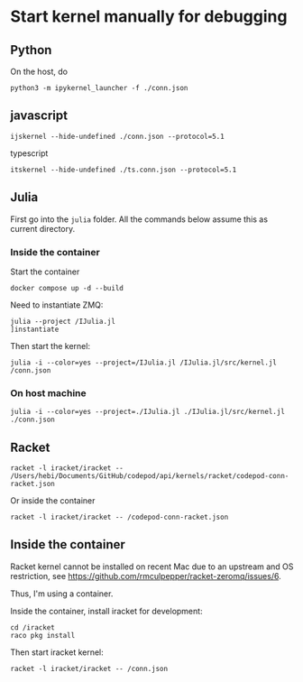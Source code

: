 # Start kernel manually for debugging

## Python

On the host, do

```
python3 -m ipykernel_launcher -f ./conn.json
```

## javascript

```
ijskernel --hide-undefined ./conn.json --protocol=5.1
```

typescript

```
itskernel --hide-undefined ./ts.conn.json --protocol=5.1
```

## Julia

First go into the `julia` folder. All the commands below assume this as current directory.

### Inside the container

Start the container

```
docker compose up -d --build
```

Need to instantiate ZMQ:

```
julia --project /IJulia.jl
]instantiate
```

Then start the kernel:

```
julia -i --color=yes --project=/IJulia.jl /IJulia.jl/src/kernel.jl /conn.json
```

### On host machine

```
julia -i --color=yes --project=./IJulia.jl ./IJulia.jl/src/kernel.jl ./conn.json
```

## Racket

```
racket -l iracket/iracket -- /Users/hebi/Documents/GitHub/codepod/api/kernels/racket/codepod-conn-racket.json
```

Or inside the container

```
racket -l iracket/iracket -- /codepod-conn-racket.json
```

## Inside the container

Racket kernel cannot be installed on recent Mac due to an upstream and OS
restriction, see https://github.com/rmculpepper/racket-zeromq/issues/6.

Thus, I'm using a container.

Inside the container, install iracket for development:

```
cd /iracket
raco pkg install
```

Then start iracket kernel:

```
racket -l iracket/iracket -- /conn.json
```
